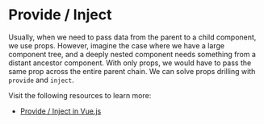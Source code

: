 # Provide / Inject

Usually, when we need to pass data from the parent to a child component, we use props. However, imagine the case where we have a large component tree, and a deeply nested component needs something from a distant ancestor component. With only props, we would have to pass the same prop across the entire parent chain. We can solve props drilling with `provide` and `inject`.

Visit the following resources to learn more:

- [Provide / Inject in Vue.js](https://vuejs.org/guide/components/provide-inject.html)

